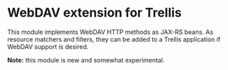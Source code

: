 # WebDAV extension for Trellis

This module implements WebDAV HTTP methods as JAX-RS beans. As resource matchers and filters, they can be
added to a Trellis application if WebDAV support is desired.

**Note:** this module is new and somewhat experimental.
